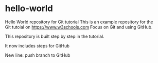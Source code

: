 # hello-world
Hello World repository for Git tutorial
This is an example repository for the Git tutoial on https://www.w3schools.com
Focus on Git and using GitHub.

This repository is built step by step in the tutorial.

It now includes steps for GitHub

New line: push branch to GitHub
